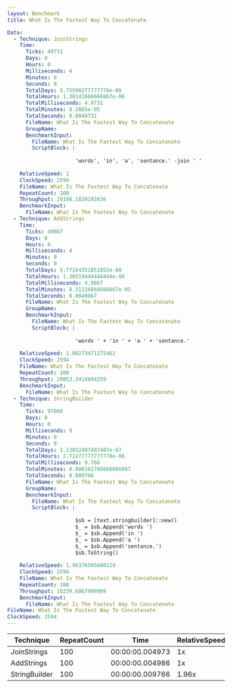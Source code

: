 ```yaml
---
layout: Benchmark
title: What Is The Fastest Way To Concatenate

Data: 
  - Technique: JoinStrings
    Time: 
      Ticks: 49731
      Days: 0
      Hours: 0
      Milliseconds: 4
      Minutes: 0
      Seconds: 0
      TotalDays: 5.75590277777778e-08
      TotalHours: 1.38141666666667e-06
      TotalMilliseconds: 4.9731
      TotalMinutes: 8.2885e-05
      TotalSeconds: 0.0049731
      FileName: What Is The Fastest Way To Concatenate
      GroupName: 
      BenchmarkInput: 
        FileName: What Is The Fastest Way To Concatenate
        ScriptBlock: |
          
                      'words', 'in', 'a', 'sentance.' -join ' '
                  
    RelativeSpeed: 1
    ClockSpeed: 2594
    FileName: What Is The Fastest Way To Concatenate
    RepeatCount: 100
    Throughput: 20108.1820192636
    BenchmarkInput: 
      FileName: What Is The Fastest Way To Concatenate
  - Technique: AddStrings
    Time: 
      Ticks: 49867
      Days: 0
      Hours: 0
      Milliseconds: 4
      Minutes: 0
      Seconds: 0
      TotalDays: 5.77164351851852e-08
      TotalHours: 1.38519444444444e-06
      TotalMilliseconds: 4.9867
      TotalMinutes: 8.31116666666667e-05
      TotalSeconds: 0.0049867
      FileName: What Is The Fastest Way To Concatenate
      GroupName: 
      BenchmarkInput: 
        FileName: What Is The Fastest Way To Concatenate
        ScriptBlock: |
          
                      'words ' + 'in ' + 'a ' + 'sentance.'
                  
    RelativeSpeed: 1.00273471275462
    ClockSpeed: 2594
    FileName: What Is The Fastest Way To Concatenate
    RepeatCount: 100
    Throughput: 20053.3418894259
    BenchmarkInput: 
      FileName: What Is The Fastest Way To Concatenate
  - Technique: StringBuilder
    Time: 
      Ticks: 97660
      Days: 0
      Hours: 0
      Milliseconds: 9
      Minutes: 0
      Seconds: 0
      TotalDays: 1.13032407407407e-07
      TotalHours: 2.71277777777778e-06
      TotalMilliseconds: 9.766
      TotalMinutes: 0.000162766666666667
      TotalSeconds: 0.009766
      FileName: What Is The Fastest Way To Concatenate
      GroupName: 
      BenchmarkInput: 
        FileName: What Is The Fastest Way To Concatenate
        ScriptBlock: |
          
                      $sb = [text.stringbuilder]::new()
                      $_ = $sb.Append('words ')
                      $_ = $sb.Append('in ')
                      $_ = $sb.Append('a ')
                      $_ = $sb.Append('sentance.')
                      $sb.ToString()
                  
    RelativeSpeed: 1.96376505600129
    ClockSpeed: 2594
    FileName: What Is The Fastest Way To Concatenate
    RepeatCount: 100
    Throughput: 10239.6067990989
    BenchmarkInput: 
      FileName: What Is The Fastest Way To Concatenate
FileName: What Is The Fastest Way To Concatenate
ClockSpeed: 2594
---
```





|Technique    |RepeatCount|Time           |RelativeSpeed|Throughput|
|-------------|-----------|---------------|-------------|----------|
|JoinStrings  |100        |00:00:00.004973|1x           |20108.18/s|
|AddStrings   |100        |00:00:00.004986|1x           |20053.34/s|
|StringBuilder|100        |00:00:00.009766|1.96x        |10239.61/s|
